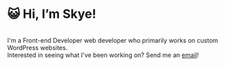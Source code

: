 <h1>😺 Hi, I’m Skye! </h1>
<br>
I'm a Front-end Developer web developer who primarily works on custom WordPress websites.
<br>
Interested in seeing what I've been working on? Send me an <a href="mailto:seliyang@gmail.com">email</a>!
<br><br>


<!---
nyanbeans/nyanbeans is a ✨ special ✨ repository because its `README.md` (this file) appears on your GitHub profile.
You can click the Preview link to take a look at your changes.
--->
